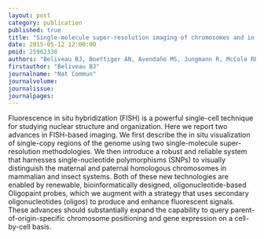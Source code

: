 ```yaml
---
layout: post
category: publication
published: true
title: "Single-molecule super-resolution imaging of chromosomes and in situ haplotype visualization using Oligopaint FISH probes."
date: 2015-05-12 12:00:00
pmid: 25962338
authors: "Beliveau BJ, Boettiger AN, Avendaño MS, Jungmann R, McCole RB, Joyce EF, Kim-Kiselak C, Bantignies F, Fonseka CY, Erceg J, Hannan MA, Hoang HG, Colognori D, Lee JT, Shih WM, Yin P, Zhuang X, Wu CT"
firstauthor: "Beliveau BJ"
journalname: "Nat Commun"
journalvolume: 
journalissue: 
journalpages: 
---
```


Fluorescence in situ hybridization (FISH) is a powerful single-cell technique for studying nuclear structure and organization. Here we report two advances in FISH-based imaging. We first describe the in situ visualization of single-copy regions of the genome using two single-molecule super-resolution methodologies. We then introduce a robust and reliable system that harnesses single-nucleotide polymorphisms (SNPs) to visually distinguish the maternal and paternal homologous chromosomes in mammalian and insect systems. Both of these new technologies are enabled by renewable, bioinformatically designed, oligonucleotide-based Oligopaint probes, which we augment with a strategy that uses secondary oligonucleotides (oligos) to produce and enhance fluorescent signals. These advances should substantially expand the capability to query parent-of-origin-specific chromosome positioning and gene expression on a cell-by-cell basis.

